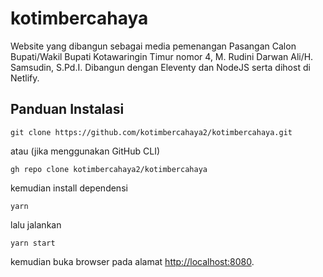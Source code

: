 # kotimbercahaya

Website yang dibangun sebagai media pemenangan Pasangan Calon Bupati/Wakil Bupati Kotawaringin Timur nomor 4, M. Rudini Darwan Ali/H. Samsudin, S.Pd.I. Dibangun dengan Eleventy dan NodeJS serta dihost di Netlify.

## Panduan Instalasi
```
git clone https://github.com/kotimbercahaya2/kotimbercahaya.git
```
atau (jika menggunakan GitHub CLI)
```
gh repo clone kotimbercahaya2/kotimbercahaya
```
kemudian install dependensi
```
yarn
```
lalu jalankan
```
yarn start
```
kemudian buka browser pada alamat [http://localhost:8080](http://localhost:8080).

